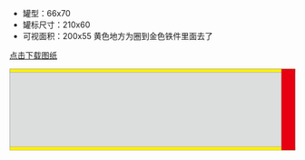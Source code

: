 * 罐型：66x70
* 罐标尺寸：210x60
* 可视面积：200x55 黄色地方为圈到金色铁件里面去了

[点击下载图纸](https://github.com/herexu/heikexia/raw/main/assets/papercan/66x70.zip)


![图纸66x70](../assets/papercan/66x70.png)